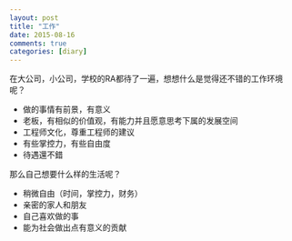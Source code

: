 ```yaml
---
layout: post
title: "工作"
date: 2015-08-16
comments: true
categories: [diary]
---
```


   在大公司，小公司，学校的RA都待了一遍，想想什么是觉得还不错的工作环境呢？

* 做的事情有前景，有意义
* 老板，有相似的价值观，有能力并且愿意思考下属的发展空间
* 工程师文化，尊重工程师的建议
* 有些掌控力，有些自由度
* 待遇還不錯

那么自己想要什么样的生活呢？
* 稍微自由（时间，掌控力，财务）
* 亲密的家人和朋友
* 自己喜欢做的事
* 能为社会做出点有意义的贡献 
